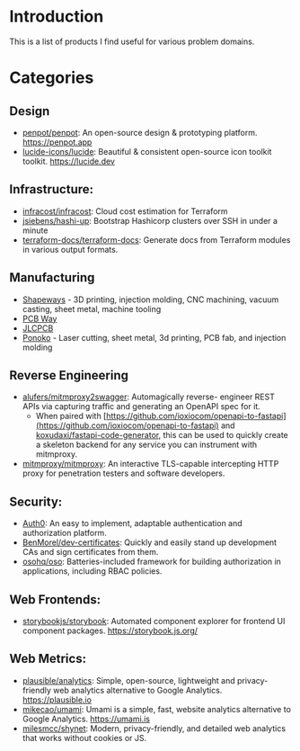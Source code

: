 # Introduction

This is a list of products I find useful for various problem domains.

# Categories

## Design

- [penpot/penpot](https://github.com/penpot/penpot): An open-source design & prototyping platform.
  https://penpot.app
- [lucide-icons/lucide](https://github.com/lucide-icons/lucide): Beautiful & consistent open-source
  icon toolkit toolkit. https://lucide.dev


## Infrastructure:

- [infracost/infracost](https://github.com/infracost/infracost): Cloud cost estimation for Terraform
- [jsiebens/hashi-up](https://github.com/jsiebens/hashi-up): Bootstrap Hashicorp clusters over SSH
  in under a minute
- [terraform-docs/terraform-docs](https://github.com/terraform-docs/terraform-docs): Generate docs
  from Terraform modules in various output formats.

## Manufacturing

- [Shapeways](https://shapeways.com) - 3D printing, injection molding, CNC machining, vacuum
  casting, sheet metal, machine tooling
- [PCB Way](https://pcbway.com)
- [JLCPCB](https://jlcpcb.com)
- [Ponoko](https://ponoko.com) - Laser cutting, sheet metal, 3d printing, PCB fab, and
  injection molding

## Reverse Engineering
- [alufers/mitmproxy2swagger](https://github.com/alufers/mitmproxy2swagger):  Automagically reverse-
  engineer REST APIs via capturing traffic and generating an OpenAPI spec for it.
    - When paired with [https://github.com/ioxiocom/openapi-to-fastapi](https://github.com/ioxiocom/openapi-to-fastapi)
      and [koxudaxi/fastapi-code-generator](https://github.com/koxudaxi/fastapi-code-generator),
      this can be used to quickly create a skeleton backend for any service you can instrument with
      mitmproxy.
- [mitmproxy/mitmproxy](https://github.com/mitmproxy/mitmproxy): An interactive TLS-capable
  intercepting HTTP proxy for penetration testers and software developers.

## Security:

- [Auth0](https://github.com/auth0): An easy to implement, adaptable authentication and
  authorization platform.
- [BenMorel/dev-certificates](https://github.com/BenMorel/dev-certificates): Quickly and easily
  stand up development CAs and sign certificates from them.
- [osohq/oso](https://github.com/osohq/oso): Batteries-included framework for building authorization
  in applications, including RBAC policies.

## Web Frontends:

- [storybookjs/storybook](https://github.com/storybookjs/storybook): Automated component explorer
  for frontend UI component packages. https://storybook.js.org/

## Web Metrics:

- [plausible/analytics](https://github.com/plausible/analytics): Simple, open-source, lightweight
  and privacy-friendly web analytics alternative to Google Analytics. https://plausible.io
- [mikecao/umami](https://github.com/mikecao/umami): Umami is a simple, fast, website analytics
  alternative to Google Analytics. https://umami.is
- [milesmcc/shynet](https://github.com/milesmcc/shynet): Modern, privacy-friendly, and detailed web
  analytics that works without cookies or JS.
